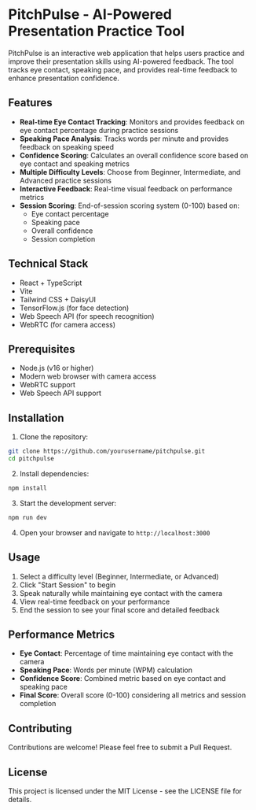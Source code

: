 # PitchPulse - AI-Powered Presentation Practice Tool

PitchPulse is an interactive web application that helps users practice and improve their presentation skills using AI-powered feedback. The tool tracks eye contact, speaking pace, and provides real-time feedback to enhance presentation confidence.

## Features

- **Real-time Eye Contact Tracking**: Monitors and provides feedback on eye contact percentage during practice sessions
- **Speaking Pace Analysis**: Tracks words per minute and provides feedback on speaking speed
- **Confidence Scoring**: Calculates an overall confidence score based on eye contact and speaking metrics
- **Multiple Difficulty Levels**: Choose from Beginner, Intermediate, and Advanced practice sessions
- **Interactive Feedback**: Real-time visual feedback on performance metrics
- **Session Scoring**: End-of-session scoring system (0-100) based on:
  - Eye contact percentage
  - Speaking pace
  - Overall confidence
  - Session completion

## Technical Stack

- React + TypeScript
- Vite
- Tailwind CSS + DaisyUI
- TensorFlow.js (for face detection)
- Web Speech API (for speech recognition)
- WebRTC (for camera access)

## Prerequisites

- Node.js (v16 or higher)
- Modern web browser with camera access
- WebRTC support
- Web Speech API support

## Installation

1. Clone the repository:
```bash
git clone https://github.com/yourusername/pitchpulse.git
cd pitchpulse
```

2. Install dependencies:
```bash
npm install
```

3. Start the development server:
```bash
npm run dev
```

4. Open your browser and navigate to `http://localhost:3000`

## Usage

1. Select a difficulty level (Beginner, Intermediate, or Advanced)
2. Click "Start Session" to begin
3. Speak naturally while maintaining eye contact with the camera
4. View real-time feedback on your performance
5. End the session to see your final score and detailed feedback

## Performance Metrics

- **Eye Contact**: Percentage of time maintaining eye contact with the camera
- **Speaking Pace**: Words per minute (WPM) calculation
- **Confidence Score**: Combined metric based on eye contact and speaking pace
- **Final Score**: Overall score (0-100) considering all metrics and session completion

## Contributing

Contributions are welcome! Please feel free to submit a Pull Request.

## License

This project is licensed under the MIT License - see the LICENSE file for details. 